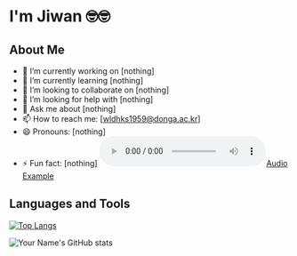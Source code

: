 # I'm Jiwan 🤓🤓

## About Me
- 🔭 I’m currently working on [nothing]
- 🌱 I’m currently learning [nothing]
- 👯 I’m looking to collaborate on [nothing]
- 🤔 I’m looking for help with [nothing]
- 💬 Ask me about [nothing]
- 📫 How to reach me: [wldhks1959@donga.ac.kr]
- 😄 Pronouns: [nothing]
- ⚡ Fun fact: [nothing]
[![Audio Example](audio_file.mp3)](audio_file.mp3)
## Languages and Tools
[![Top Langs](https://github-readme-stats.vercel.app/api/top-langs/?username=yourusername&layout=compact)](https://github.com/anuraghazra/github-readme-stats)

![Your Name's GitHub stats](https://github-readme-stats.vercel.app/api?username=yourusername&show_icons=true&theme=radical)
